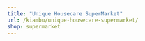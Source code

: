 ```yaml
---
title: "Unique Housecare SuperMarket"
url: /kiambu/unique-housecare-supermarket/
shop: supermarket
---
```

